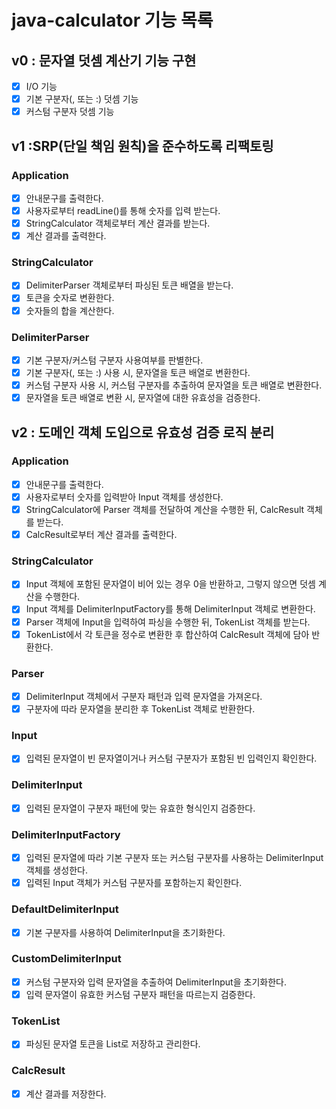 # java-calculator 기능 목록

## v0 : 문자열 덧셈 계산기 기능 구현

- [X] I/O 기능
- [X] 기본 구분자(, 또는 :) 덧셈 기능
- [X] 커스텀 구분자 덧셈 기능

## v1 :SRP(단일 책임 원칙)을 준수하도록 리팩토링

### Application

- [X] 안내문구를 출력한다.
- [X] 사용자로부터 readLine()를 통해 숫자를 입력 받는다.
- [X] StringCalculator 객체로부터 계산 결과를 받는다.
- [X] 계산 결과를 출력한다.

### StringCalculator

- [X] DelimiterParser 객체로부터 파싱된 토큰 배열을 받는다.
- [X] 토큰을 숫자로 변환한다.
- [X] 숫자들의 합을 계산한다.

### DelimiterParser

- [X] 기본 구분자/커스텀 구분자 사용여부를 판별한다.
- [X] 기본 구분자(, 또는 :) 사용 시, 문자열을 토큰 배열로 변환한다.
- [X] 커스텀 구분자 사용 시, 커스텀 구분자를 추출하여 문자열을 토큰 배열로 변환한다.
- [X] 문자열을 토큰 배열로 변환 시, 문자열에 대한 유효성을 검증한다.

## v2 : 도메인 객체 도입으로 유효성 검증 로직 분리

### Application

- [X] 안내문구를 출력한다.
- [X] 사용자로부터 숫자를 입력받아 Input 객체를 생성한다.
- [X] StringCalculator에 Parser 객체를 전달하여 계산을 수행한 뒤, CalcResult 객체를 받는다.
- [X] CalcResult로부터 계산 결과를 출력한다.

### StringCalculator

- [X] Input 객체에 포함된 문자열이 비어 있는 경우 0을 반환하고, 그렇지 않으면 덧셈 계산을 수행한다.
- [X] Input 객체를 DelimiterInputFactory를 통해 DelimiterInput 객체로 변환한다.
- [X] Parser 객체에 Input을 입력하여 파싱을 수행한 뒤, TokenList 객체를 받는다.
- [X] TokenList에서 각 토큰을 정수로 변환한 후 합산하여 CalcResult 객체에 담아 반환한다.

### Parser

- [X] DelimiterInput 객체에서 구분자 패턴과 입력 문자열을 가져온다.
- [X] 구분자에 따라 문자열을 분리한 후 TokenList 객체로 반환한다.

### Input

- [X] 입력된 문자열이 빈 문자열이거나 커스텀 구분자가 포함된 빈 입력인지 확인한다.

### DelimiterInput

- [X] 입력된 문자열이 구분자 패턴에 맞는 유효한 형식인지 검증한다.

### DelimiterInputFactory

- [X] 입력된 문자열에 따라 기본 구분자 또는 커스텀 구분자를 사용하는 DelimiterInput 객체를 생성한다.
- [X] 입력된 Input 객체가 커스텀 구분자를 포함하는지 확인한다.

### DefaultDelimiterInput

- [X] 기본 구분자를 사용하여 DelimiterInput을 초기화한다.

### CustomDelimiterInput

- [X] 커스텀 구분자와 입력 문자열을 추출하여 DelimiterInput을 초기화한다.
- [X] 입력 문자열이 유효한 커스텀 구분자 패턴을 따르는지 검증한다.

### TokenList

- [X] 파싱된 문자열 토큰을 List로 저장하고 관리한다.

### CalcResult

- [X] 계산 결과를 저장한다.